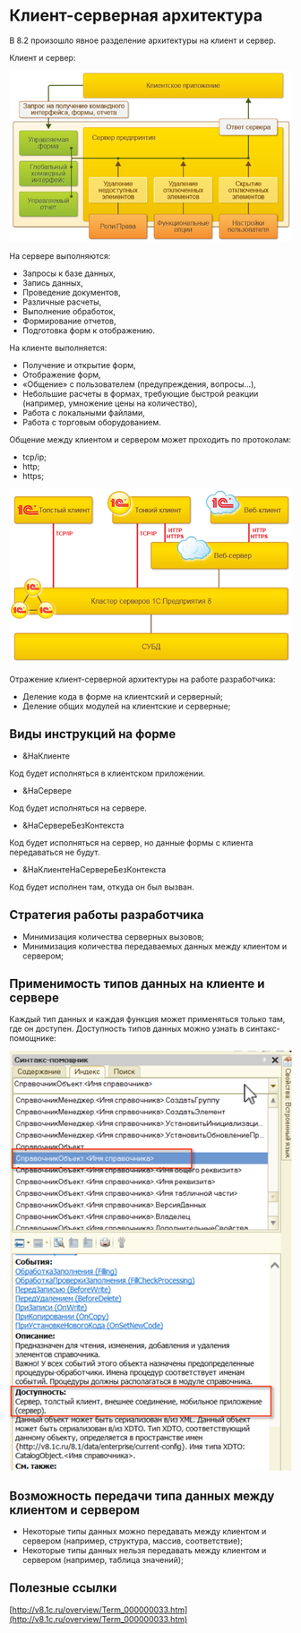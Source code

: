 # Клиент-серверная архитектура #

В 8.2 произошло явное разделение архитектуры на клиент и сервер.

Клиент и сервер:

![alt text](pic/ks.png)

На сервере выполняются:

- Запросы к базе данных,
- Запись данных,
- Проведение документов,
- Различные расчеты,
- Выполнение обработок,
- Формирование отчетов,
- Подготовка форм к отображению.

На клиенте выполняется:

- Получение и открытие форм,
- Отображение форм,
- «Общение» с пользователем (предупреждения, вопросы…),
- Небольшие расчеты в формах, требующие быстрой реакции (например, умножение цены на количество),
- Работа с локальными файлами,
- Работа с торговым оборудованием.

Общение между клиентом и сервером может проходить по протоколам:

- tcp/ip;
- http;
- https;

![alt text](pic/protocol.png)

Отражение клиент-серверной архитектуры на работе разработчика:

- Деление кода в форме на клиентский и серверный;
- Деление общих модулей на клиентские и серверные;

## Виды инструкций на форме ##

- &НаКлиенте

Код будет исполняться в клиентском приложении.

- &НаСервере

Код будет исполняться на сервере.

- &НаСервереБезКонтекста

Код будет исполняться на сервер, но данные формы с клиента передаваться не будут.

- &НаКлиентеНаСервереБезКонтекста

Код будет исполнен там, откуда он был вызван.

## Стратегия работы разработчика ##

- Минимизация количества серверных вызовов;
- Минимизация количества передаваемых данных между клиентом и сервером;

## Применимость типов данных на клиенте и сервере ##

Каждый тип данных и каждая функция может применяться только там, где он доступен. Доступность типов данных можно узнать в синтакс-помощнике:

![alt text](pic/dostup.png)

## Возможность передачи типа данных между клиентом и сервером ##

- Некоторые типы данных можно передавать между клиентом и сервером (например, структура, массив, соответствие);
- Некоторые типы данных нельзя передавать между клиентом и сервером (например, таблица значений);

## Полезные ссылки ##

[http://v8.1c.ru/overview/Term_000000033.htm](http://v8.1c.ru/overview/Term_000000033.htm)